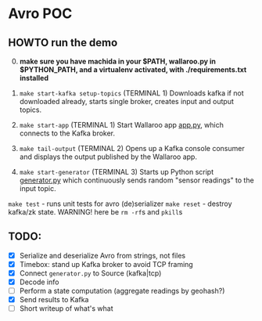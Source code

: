 # Avro POC

## HOWTO run the demo

0. **make sure you have machida in your $PATH, wallaroo.py in
   $PYTHON_PATH, and a virtualenv activated,
   with ./requirements.txt installed**

1. `make start-kafka setup-topics` (TERMINAL 1)
   Downloads kafka if not downloaded already,
   starts single broker, creates input and output topics.

2. `make start-app` (TERMINAL 1)
   Start Wallaroo app [app.py](app.py), which connects to the
   Kafka broker.

3. `make tail-output` (TERMINAL 2)
   Opens up a Kafka console consumer and displays the output
   published by the Wallaroo app.

4. `make start-generator` (TERMINAL 3)
   Starts up Python script [generator.py](generator.py) which
   continuously sends random "sensor readings" to the input topic.


`make test` - runs unit tests for avro (de)serializer
`make reset` - destroy kafka/zk state. WARNING! here be `rm -rf`s and `pkill`s


## TODO:

 - [x] Serialize and deserialize Avro from strings, not files
 - [x] Timebox: stand up Kafka broker to avoid TCP framing
 - [x] Connect `generator.py` to Source (kafka|tcp)
 - [x] Decode info
 - [ ] Perform a state computation (aggregate readings by geohash?)
 - [x] Send results to Kafka
 - [ ] Short writeup of what's what
